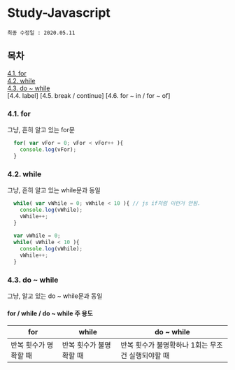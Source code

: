 # Study-Javascript
    최종 수정일 : 2020.05.11

## 목차
[4.1. for](#41-for)  
[4.2. while](#42-while)  
[4.3. do ~ while](#43-do-~-while)  
[4.4. label]
[4.5. break / continue]
[4.6. for ~ in / for ~ of]

### 4.1. for
그냥, 흔히 알고 있는 for문
```javascript
  for( var vFor = 0; vFor < vFor++ ){
    console.log(vFor);
  }
```

### 4.2. while
그냥, 흔히 알고 있는 while문과 동일
```javascript
  while( var vWhile = 0; vWhile < 10 ){ // js if처럼 이런거 안됨.
    console.log(vWhile);
    vWhile++;
  }
  
  var vWhile = 0;
  while( vWhile < 10 ){
    console.log(vWhile);
    vWhile++;
  }
```

### 4.3. do ~ while
그냥, 알고 있는 do ~ while문과 동일

#### for / while / do ~ while 주 용도
|for|while|do ~ while|
|-----|-----|-----|
|반복 횟수가 명확할 때|반복 횟수가 불명확할 때|반복 횟수가 불명확하나 1회는 무조건 실행되야할 때|
